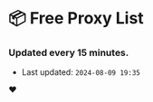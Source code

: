 # :package: Free Proxy List
### Updated every 15 minutes.

- Last updated: `2024-08-09 19:35`

:heart:
